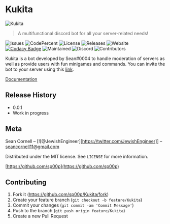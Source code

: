# Kukita

![Kukita](https://cdn.discordapp.com/attachments/731996957051977859/733879306283122758/kukita.png)

> A multifunctional discord bot for all your server-related needs!

![Issues](https://img.shields.io/github/issues/sp00p/Kukita)
![CodePercent](https://img.shields.io/github/languages/top/sp00p/Kukita)
![License](https://img.shields.io/github/license/sp00p/Kukita)
![Releases](https://img.shields.io/github/v/release/sp00p/Kukita)
![Website](https://img.shields.io/website?down_color=red&down_message=offline&up_color=green&up_message=online&url=https%3A%2F%2Fseancornell.io%2Fkukitadocs)
[![Codacy Badge](https://api.codacy.com/project/badge/Grade/aae94ce9278d48f29dd573b5250e5250)](https://app.codacy.com/gh/bionicpath/Kukita?utm_source=github.com&utm_medium=referral&utm_content=bionicpath/Kukita&utm_campaign=Badge_Grade_Dashboard)
![Maintained](https://img.shields.io/maintenance/yes/2020)
![Discord](https://img.shields.io/discord/714763331948380272)
![Contributors](https://img.shields.io/github/contributors/bionicpath/Kukita)

Kukita is a bot developed by Sean#0004 to handle moderation of servers as well as provide users with fun minigames and commands. You can invite the bot to your server using this [link](https://discord.com/api/oauth2/authorize?client_id=714758633702948905&permissions=8&scope=bot).

[Documentation](https://seancornell.io/kukitadocs)

## Release History

*   0.0.1
*   Work in progress

## Meta

Sean Cornell – [![@JewishEngineer][https://twitter.com/JewishEngineer]] – seancornell11@gmail.com

Distributed under the MIT license. See ``LICENSE`` for more information.

[https://github.com/sp00p](https://github.com/sp00p)

## Contributing

1.  Fork it (<https://github.com/sp00p/Kukita/fork>)
2.  Create your feature branch  (`git checkout -b feature/Kukita`)
3.  Commit your changes (`git commit -am 'Commit Message'`)
4.  Push to the branch (`git push origin feature/Kukita`)
5.  Create a new Pull Request

